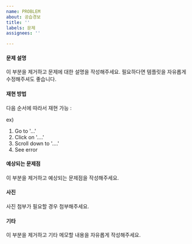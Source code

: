 ```yaml
---
name: PROBLEM
about: 공습경보
title: ''
labels: 문제
assignees: ''

---
```


#### 문제 설명 

이 부분을 제거하고 문제에 대한 설명을 작성해주세요. 
필요하다면 템플릿을 자유롭게 수정해주셔도 좋습니다.

#### 재현 방법

다음 순서에 따라서 재현 가능 :

ex)
1. Go to '...'
2. Click on '....'
3. Scroll down to '....'
4. See error

#### 예상되는 문제점

이 부분을 제거하고 예상되는 문제점을 작성해주세요.

#### 사진

사진 첨부가 필요할 경우 첨부해주세요.

#### 기타

이 부분을 제거하고 기타 메모할 내용을 자유롭게 작성해주세요.
